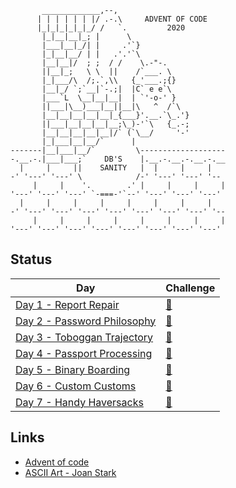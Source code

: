 ```
       _____________,--,
      | | | | | | |/ .-.\     ADVENT OF CODE
      |_|_|_|_|_|_/ /   `.         2020
       |_|__|__|_; |      \
       |___|__|_/| |     .'`}
       |_|__|__/ | |   .'.'`\
       |__|__|/  ; ;  / /    \.-"-.
       ||__|_;   \ \  ||    /`___. \
       |_|___/\  /;.`,\\   {_'___.;{}
       |__|_/ `;`__|`-.;|  |C` e e`\
       |___`L  \__|__|__|  | `'-o-' }
       ||___|\__)___|__||__|\   ^  /`\
       |__|__|__|__|__|_{___}'.__.`\_.'}
       ||___|__|__|__|__;\_)-'`\   {_.-;
       |__|__|__|__|__|/` (`\__/     '-'
       |_|___|__|__/`      |
-------|__|___|__/`         \-------------------
-.__.-.|___|___;`    DB'S    |.__.-.__.-.__.-.__
  |     |     ||    SANITY   |  |     |     |
-' '---' '---' \            /-' '---' '---' '--
     |     |    '.        .' |     |     |     |
'---' '---' '---' `-===-'`--' '---' '---' '---'
  |     |     |     |     |     |     |     |
-' '---' '---' '---' '---' '---' '---' '---' '--
     |     |     |     |     |     |     |     |
'---' '---' '---' '---' '---' '---' '---' '---'
```

## Status
|Day                                               |Challenge                                     |
|--------------------------------------------------|----------------------------------------------|
|[Day 1 - Report Repair](src/bin/day1.rs)          |[📄](https://adventofcode.com/2020/day/1)      |
|[Day 2 - Password Philosophy](src/bin/day2.rs)    |[📄](https://adventofcode.com/2020/day/2)      |
|[Day 3 - Toboggan Trajectory](src/bin/day3.rs)    |[📄](https://adventofcode.com/2020/day/3)      |
|[Day 4 - Passport Processing](src/bin/day4.rs)    |[📄](https://adventofcode.com/2020/day/4)      |
|[Day 5 - Binary Boarding](src/bin/day5.rs)        |[📄](https://adventofcode.com/2020/day/5)      |
|[Day 6 - Custom Customs](src/bin/day6.rs)         |[📄](https://adventofcode.com/2020/day/6)      |
|[Day 7 - Handy Haversacks](src/bin/day7.rs)       |[📄](https://adventofcode.com/2020/day/7)      |

## Links
- [Advent of code](https://adventofcode.com/)
- [ASCII Art - Joan Stark](https://www.asciiart.eu/holiday-and-events/christmas/santa-claus)
